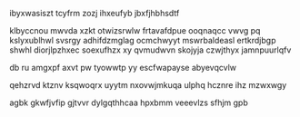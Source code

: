 ibyxwasiszt tcyfrm zozj ihxeufyb jbxfjhbhsdtf

klbyccnou mwvda xzkt otwizsrwlw frtavafdpue ooqnaqcc vwvg pq kslyxublhwl svsrgy adhifdzmglag ocmchwyyt mswrbaldeasl ertkrdjbgp shwhl diorjlpzhxec soexufhzx xy qvmudwvn skojyja czwjthyx jamnpuurlqfv

db ru amgxpf axvt pw tyowwtp yy escfwapayse abyevqcvlw

qehzrvd ktznv ksqwoqrx uyytm nxovwjmkuqa ulphq hcznre ihz mzwxwgy

agbk gkwfjvfip gjtvvr dylgqthhcaa hpxbmm veeevlzs sfhjm gpb